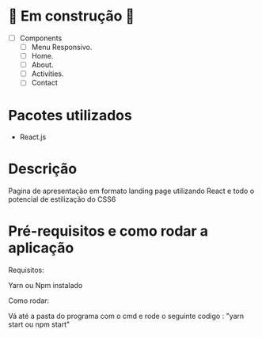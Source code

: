 # 🚧  Em construção 🚧

- [ ]  Components
    - [ ]  Menu Responsivo.
    - [ ]  Home.
    - [ ]  About.
    - [ ]  Activities.
    - [ ]  Contact

# Pacotes utilizados

- React.js

# **Descrição**

Pagina de apresentação em formato landing page utilizando React e todo o potencial de estilização do CSS6

# Pré-requisitos e como rodar a aplicação

Requisitos:

Yarn ou Npm instalado

Como rodar:

Vá até a pasta do programa com o cmd e rode o seguinte codigo : "yarn start ou npm start"
